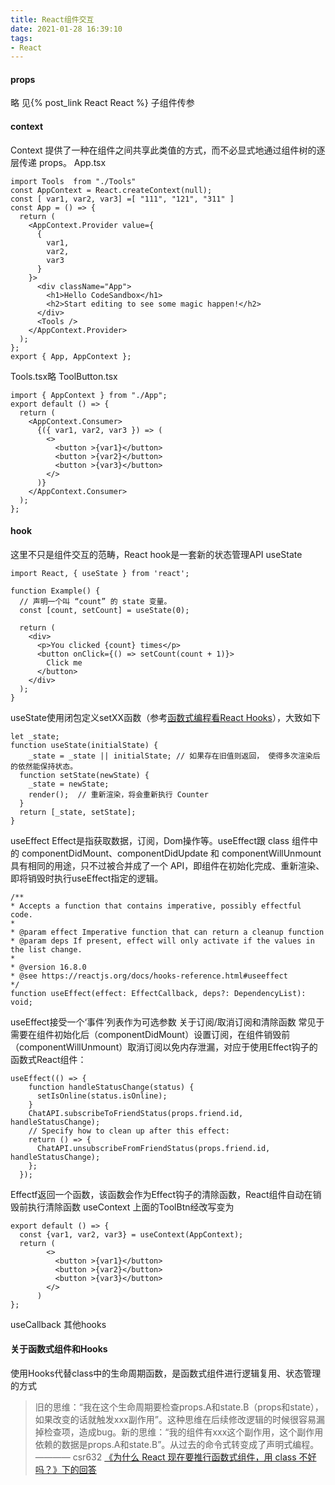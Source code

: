 ```yaml
---
title: React组件交互
date: 2021-01-28 16:39:10
tags:
- React
---
```

#### props
略 见{% post_link React React %} 子组件传参 
#### context
Context 提供了一种在组件之间共享此类值的方式，而不必显式地通过组件树的逐层传递 props。
App.tsx
```
import Tools  from "./Tools"
const AppContext = React.createContext(null);
const [ var1, var2, var3] =[ "111", "121", "311" ]
const App = () => {
  return (
    <AppContext.Provider value={
      {
        var1,
        var2,
        var3
      }
    }>
      <div className="App">
        <h1>Hello CodeSandbox</h1>
        <h2>Start editing to see some magic happen!</h2>
      </div>
      <Tools />
    </AppContext.Provider>
  );
};
export { App, AppContext };
```
Tools.tsx略
ToolButton.tsx
```
import { AppContext } from "./App";
export default () => {
  return (
    <AppContext.Consumer>
      {({ var1, var2, var3 }) => (
        <>
          <button >{var1}</button>
          <button >{var2}</button>
          <button >{var3}</button>
        </>
      )}
    </AppContext.Consumer>
  );
};
```
#### hook
这里不只是组件交互的范畴，React hook是一套新的状态管理API
useState
```
import React, { useState } from 'react';

function Example() {
  // 声明一个叫 “count” 的 state 变量。
  const [count, setCount] = useState(0);

  return (
    <div>
      <p>You clicked {count} times</p>
      <button onClick={() => setCount(count + 1)}>
        Click me
      </button>
    </div>
  );
}
```
useState使用闭包定义setXX函数（参考[函数式编程看React Hooks](https://juejin.cn/post/6844903957957967885#heading-1)），大致如下
```
let _state;
function useState(initialState) {
	_state = _state || initialState; // 如果存在旧值则返回， 使得多次渲染后的依然能保持状态。
  function setState(newState) {
    _state = newState;
    render();  // 重新渲染，将会重新执行 Counter
  }
  return [_state, setState];
}
```
useEffect
Effect是指获取数据，订阅，Dom操作等。useEffect跟 class 组件中的 componentDidMount、componentDidUpdate 和 componentWillUnmount 具有相同的用途，只不过被合并成了一个 API，即组件在初始化完成、重新渲染、即将销毁时执行useEffect指定的逻辑。
```
/**
* Accepts a function that contains imperative, possibly effectful code.
*
* @param effect Imperative function that can return a cleanup function
* @param deps If present, effect will only activate if the values in the list change.
*
* @version 16.8.0
* @see https://reactjs.org/docs/hooks-reference.html#useeffect
*/
function useEffect(effect: EffectCallback, deps?: DependencyList): void;
```
useEffect接受一个‘事件’列表作为可选参数
关于订阅/取消订阅和清除函数
常见于需要在组件初始化后（componentDidMount）设置订阅，在组件销毁前（componentWillUnmount）取消订阅以免内存泄漏，对应于使用Effect钩子的函数式React组件：
```
useEffect(() => {
    function handleStatusChange(status) {
      setIsOnline(status.isOnline);
    }
    ChatAPI.subscribeToFriendStatus(props.friend.id, handleStatusChange);
    // Specify how to clean up after this effect:
    return () => {
      ChatAPI.unsubscribeFromFriendStatus(props.friend.id, handleStatusChange);
    };
  });
```
Effectf返回一个函数，该函数会作为Effect钩子的清除函数，React组件自动在销毁前执行清除函数
useContext
上面的ToolBtn经改写变为
```
export default () => {
  const {var1, var2, var3} = useContext(AppContext); 
  return (
        <>
          <button >{var1}</button>
          <button >{var2}</button>
          <button >{var3}</button>
        </>
      )
};
```
useCallback
其他hooks
#### 关于函数式组件和Hooks
使用Hooks代替class中的生命周期函数，是函数式组件进行逻辑复用、状态管理的方式
> 旧的思维：“我在这个生命周期要检查props.A和state.B（props和state），如果改变的话就触发xxx副作用”。这种思维在后续修改逻辑的时候很容易漏掉检查项，造成bug。新的思维：“我的组件有xxx这个副作用，这个副作用依赖的数据是props.A和state.B”。从过去的命令式转变成了声明式编程。
———— csr632 [《为什么 React 现在要推行函数式组件，用 class 不好吗？》下的回答](https://www.zhihu.com/question/343314784/answer/937174224)